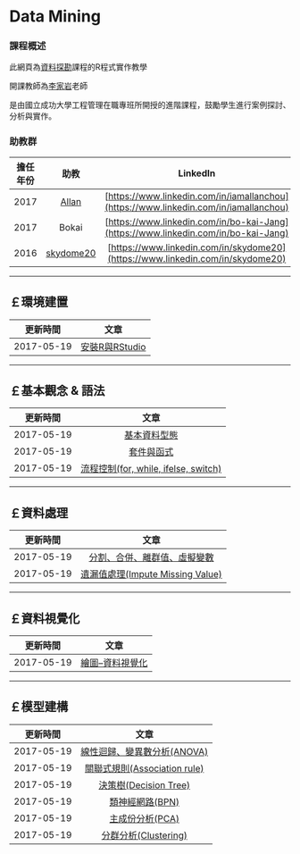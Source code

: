 
# Data Mining

### **課程概述**

此網頁為[資料探勘](http://course-query.acad.ncku.edu.tw/crm/course_map/course.php?dept=N0&cono=N061700)課程的R程式實作教學   
     
開課教師為[李家岩](http://polab.imis.ncku.edu.tw/Bio.html)老師   

是由國立成功大學工程管理在職專班所開授的進階課程，鼓勵學生進行案例探討、分析與實作。    



### **助教群**    
 
[1]: http://rpubs.com/skydome20/Table
[2]: http://rpubs.com/allan811118/R_programming_00


| 擔任年份   |  助教             |                      LinkedIn                                                                                                                |
|:---------: | :-----------:     |:---------------------------------------------------------------------------------------:                                                     |
| 2017       | [Allan][2]        | [https://www.linkedin.com/in/iamallanchou](https://www.linkedin.com/in/iamallanchou)                                                         | 
| 2017       |  Bokai            | [https://www.linkedin.com/in/bo-kai-Jang](https://www.linkedin.com/in/bo-kai-Jang)                                                                                                            |
| 2016       | [skydome20][1]    | [https://www.linkedin.com/in/skydome20](https://www.linkedin.com/in/skydome20)                                                               | 




--------------------------------------------------------------------------------------------------------------------------------
  
## **￡環境建置**    
   
|  更新時間       |                      文章                                                                               |
|  :-----------:  | :-----------------------------------------------------------------------------------------------------: |
|  2017-05-19     | [安裝R與RStudio](https://po-lab.github.io/Data-Mining/Source-File/安裝R與RStudio/安裝R與RStudio.html)   | 


    
--------------------------------------------------------------------------------------------------------------------------------



## **￡基本觀念 & 語法**   

|  更新時間       |                      文章                                                                                             |
| :-----------:   |:-----------------------------------------------------------------------------------------------------:                |
|  2017-05-19     | [基本資料型態](https://po-lab.github.io/Data-Mining/Source-File/基本資料型態/基本資料型態.html)                       | 
|  2017-05-19     | [套件與函式](https://po-lab.github.io/Data-Mining/Source-File/套件與函式/套件與函式.html)                             | 
|  2017-05-19     | [流程控制(for, while, ifelse, switch)](https://po-lab.github.io/Data-Mining/Source-File/流程控制/流程控制.html)       | 



--------------------------------------------------------------------------------------------------------------------------------


   
## **￡資料處理**   
   
|  更新時間       |                      文章                                                                                                                        |
| :-----------: | :-----------------------------------------------------------------------------------------------------:                                            |
|  2017-05-19     | [分割、合併、離群值、虛擬變數](https://po-lab.github.io/Data-Mining/Source-File/分割、合併、離群值、虛擬變數/分割、合併、離群值、虛擬變數.html)  | 
|  2017-05-19     | [遺漏值處理(Impute Missing Value)](https://po-lab.github.io/Data-Mining/Source-File/遺漏值處理/遺漏值處理.html)                                  | 

--------------------------------------------------------------------------------------------------------------------------------   


   
## **￡資料視覺化**  

|  更新時間       |                      文章                                                                                      |
|  :-----------: | :-----------------------------------------------------------------------------------------------------:         |
|  2017-05-19     | [繪圖–資料視覺化](https://po-lab.github.io/Data-Mining/Source-File/繪圖–資料視覺化/繪圖–資料視覺化.html)       |


--------------------------------------------------------------------------------------------------------------------------------


   
## **￡模型建構**  
   
   

|  更新時間       |                      文章                                                                                                       |
| :-----------:  | :-----------------------------------------------------------------------------------------------------:                          |
|  2017-05-19     | [線性迴歸、變異數分析(ANOVA)](https://po-lab.github.io/Data-Mining/Source-File/線性迴歸、變異數分析/線性迴歸、變異數分析.html)  | 
|  2017-05-19     | [關聯式規則(Association rule)](https://po-lab.github.io/Data-Mining/Source-File/關聯式規則/關聯式規則.html)                     | 
|  2017-05-19     | [決策樹(Decision Tree)](https://po-lab.github.io/Data-Mining/Source-File/決策樹/決策樹.html)                                    | 
|  2017-05-19     | [類神經網路(BPN)](https://po-lab.github.io/Data-Mining/Source-File/類神經網路/類神經網路.html)                                  | 
|  2017-05-19     | [主成份分析(PCA)](https://po-lab.github.io/Data-Mining/Source-File/主成份分析/主成份分析.html)                                  | 
|  2017-05-19     | [分群分析(Clustering)](https://po-lab.github.io/Data-Mining/Source-File/分群分析/分群分析.html)                                 | 



